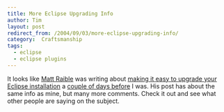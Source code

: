 ```yaml
---
title: More Eclipse Upgrading Info
author: Tim
layout: post
redirect_from: /2004/09/03/more-eclipse-upgrading-info/
category:  Craftsmanship
tags:
  - eclipse
  - eclipse plugins
---
```

It looks like [Matt Raible][1] was writing about [making it easy to upgrade your Eclipse installation][2] a [couple of days before][3] I was. His post has about the same info as mine, but many more comments. Check it out and see what other people are saying on the subject.

 [1]: http://raibledesigns.com/ "Raible Designs"
 [2]: http://raibledesigns.com/page/rd?anchor=eclipse_tip_o_the_day "Eclipse tip o' the day"
 [3]: http://raibledesigns.com/page/rd/20040825 "Matt's Weblog: Aug 25, 2004"
